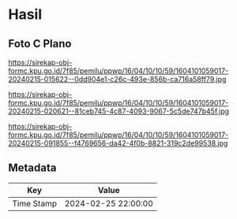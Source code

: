 # Hasil

## Foto C Plano

https://sirekap-obj-formc.kpu.go.id/7f85/pemilu/ppwp/16/04/10/10/59/1604101059017-20240215-015622--0dd904e1-c26c-493e-856b-ca716a58ff79.jpg

https://sirekap-obj-formc.kpu.go.id/7f85/pemilu/ppwp/16/04/10/10/59/1604101059017-20240215-020621--81ceb745-4c87-4093-9067-5c5de747b45f.jpg

https://sirekap-obj-formc.kpu.go.id/7f85/pemilu/ppwp/16/04/10/10/59/1604101059017-20240215-091855--f4769656-da42-4f0b-8821-319c2de99538.jpg


## Metadata

| Key        | Value               |
| ---------- | ------------------- |
| Time Stamp | 2024-02-25 22:00:00 |



